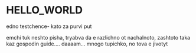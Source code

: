 # HELLO_WORLD
edno testchence- kato za purvi put


emchi tuk neshto pisha, tryabva da e razlichno ot nachalnoto, zashtoto taka kaz gospodin guide.... daaaam... 
mnogo tupichko, no tova e jivotyt
